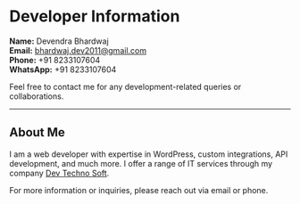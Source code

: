 # Developer Information

**Name:** Devendra Bhardwaj  
**Email:** bhardwaj.dev2011@gmail.com  
**Phone:** +91 8233107604  
**WhatsApp:** +91 8233107604

Feel free to contact me for any development-related queries or collaborations.

---
## About Me

I am a web developer with expertise in WordPress, custom integrations, API development, and much more. I offer a range of IT services through my company [Dev Techno Soft](https://devtechnosoft.com).

For more information or inquiries, please reach out via email or phone.
